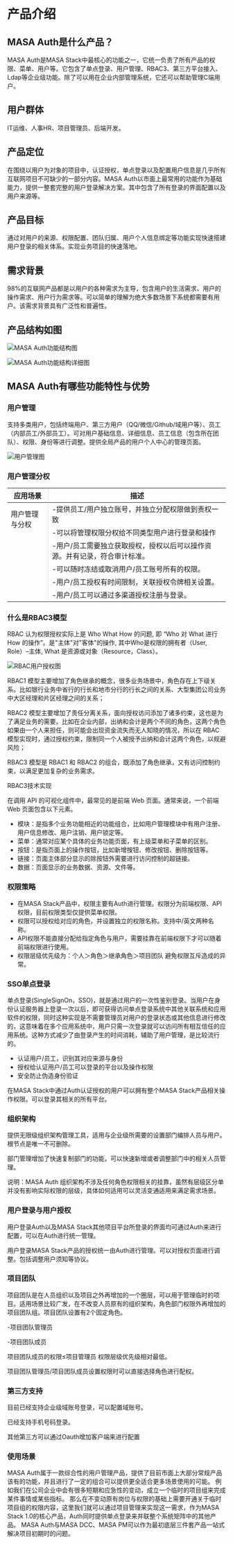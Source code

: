 # 产品介绍

## MASA Auth是什么产品？

MASA Auth是MASA Stack中最核心的功能之一，它统一负责了所有产品的权限、菜单、用户等。它包含了单点登录、用户管理、RBAC3、第三方平台接入、Ldap等企业级功能。除了可以用在企业内部管理系统，它还可以帮助管理C端用户。

## 用户群体

IT运维、人事HR、项目管理员、后端开发。

## 产品定位

在围绕以用户为对象的项目中，认证授权，单点登录以及配置用户信息是几乎所有互联网项目不可缺少的一部分内容。MASA Auth以市面上最常用的功能作为基础能力，提供一整套完整的用户登录解决方案。其中包含了所有登录的界面配置以及用户来源等。

## 产品目标

通过对用户的来源、权限配置、团队归属、用户个人信息绑定等功能实现快速搭建用户登录的相关体系。实现业务项目的快速落地。

## 需求背景

98%的互联网产品都是以用户的各种需求为主导，包含用户的生活需求、用户的操作需求、用户行为需求等。可以简单的理解为绝大多数场景下系统都需要有用户。该需求背景具有广泛性和普遍性。

## 产品结构如图

![MASA Auth功能结构图](https://cdn.masastack.com/stack/doc/auth/introduce/functional-structure.svg)

![MASA Auth功能结构详细图](https://cdn.masastack.com/stack/doc/auth/introduce/functional-structure-detail.svg)

## MASA Auth有哪些功能特性与优势

### 用户管理

支持多类用户，包括终端用户、第三方用户（QQ/微信/Github/域用户等）、员工（内部员工/外部员工）。可对用户基础信息、详细信息、员工信息（包含所在团队）、权限、身份等进行调整。提供全局产品的用户个人中心的管理页面。 

![用户管理图](https://cdn.masastack.com/stack/doc/auth/introduce/user-functional.svg)

### 用户管理分权

<div class="m-sheet m-sheet--outlined rounded theme--light mb-2">
    <div class="m-data-table m-data-table--fixed-height theme--light">
        <div class="m-data-table__wrapper">
            <table>
                <thead>
                    <tr>
 	                    <th style="border-right: thin solid rgba(0,0,0,.12);">应用场景</th>
 	                    <th>描述</th>
                    </tr>
                </thead>
                <tbody>
                    <tr>
 	                    <td rowspan="6" style="border-right: thin solid rgba(0,0,0,.12); vertical-align: text-top; padding-top: 13px;">用户管理与分权</td>
 	                    <td>-提供员工/用户独立账号，并独立分配权限做到责权一致</td>
                    </tr>
                    <tr>
 	                    <td>-可以将管理权限分权给不同类型用户进行登录和操作</td>
                    </tr>
                    <tr>
 	                    <td>-用户/员工需要独立获取授权，授权以后可以操作资源。并有记录，符合审计标准。</td>
                    </tr>
                    <tr>
 	                    <td>-可以随时冻结或取消用户/员工账号所有的权限。</td>
                    </tr>
                    <tr>
 	                    <td>-用户/员工授权有时间限制，关联授权令牌相关设置。</td>
                    </tr>
                    <tr>
 	                    <td>-用户/员工可以通过多渠道授权注册与登录。</td>
                    </tr>
                </tbody>
            </table>
        </div>
    </div>
</div>

### 什么是RBAC3模型

RBAC 认为权限授权实际上是 Who What How 的问题, 即 “Who 对 What 进行 How 的操作”。是"主体"对"客体"的操作, 其中Who是权限的拥有者（User, Role）–主体, What 是资源或对象（Resource，Class）。

![RBAC用户授权图](https://cdn.masastack.com/stack/doc/auth/introduce/rbac-user-auth.png)

RBAC1 模型主要增加了角色继承的概念，很多业务场景中，角色存在上下级关系。比如银行业务中省行的行长和地市分行的行长之间的关系、大型集团公司业务中大区经理和片区经理之间的关系；

RBAC2 模型主要增加了责任分离关系，面向授权访问添加了诸多约束，这也是为了满足业务的需要。比如在企业内部，出纳和会计是两个不同的角色，这两个角色如果由一个人来担任，则可能会出现资金流失而无人知晓的情况，所以在 RBAC 模型实现时，通过授权约束，限制同一个人被授予出纳和会计这两个角色，以规避风险；

RBAC3 模型是 RBAC1 和 RBAC2 的组合，既添加了角色继承，又有访问控制约束，以满足更加复杂的业务需求。

RBAC3技术实现

在调用 API 的可视化组件中，最常见的是前端 Web 页面。通常来说，一个前端 Web 页面包含以下元素。

* 模块：是指多个业务功能相近的功能组合，比如用户管理模块中有用户注册、用户信息修改、用户注销、用户锁定等。
* 菜单：通常对应某个具体的业务功能页面，有上级菜单和子菜单的区别。
* 按钮：是指页面上的操作按钮，比如新增按钮、修改按钮、删除按钮等。
* 链接：页面主体部分显示的除按钮外需要进行访问控制的超链接。
* 数据：页面显示的业务数据、资源、文件等。

### 权限策略

* 在MASA Stack产品中，权限主要有Auth进行管理。权限分为前端权限、API权限，目前权限类型仅提供菜单权限。
* 权限可以授权给对应的角色，并设置独立的权限名称。支持中/英文两种名称。
* API权限不能直接分配给指定角色与用户，需要挂靠在前端权限下才可以随着前端权限进行使用。
* 权限层级优先级为：个人＞角色＞继承角色＞项目团队 避免权限互斥造成的异常。

### SSO单点登录

单点登录(SingleSignOn，SSO)，就是通过用户的一次性鉴别登录。当用户在身份认证服务器上登录一次以后，即可获得访问单点登录系统中其他关联系统和应用软件的权限，同时这种实现是不需要管理员对用户的登录状态或其他信息进行修改的，这意味着在多个应用系统中，用户只需一次登录就可以访问所有相互信任的应用系统。这种方式减少了由登录产生的时间消耗，辅助了用户管理，是比较流行的。	

* 认证用户/员工，识别其对应来源与身份
* 授权给认证用户/员工可以登录的平台以及操作权限
* 安全防止伪造身份验证

在MASA Stack中通过Auth认证授权的用户可以拥有整个MASA Stack产品相关操作权限。可以登录其相关的所有平台。

### 组织架构

提供无限级组织架构管理工具，适用与企业级所需要的设置部门编排人员与用户。根节点是唯一不可删除。

部门管理增加了快速复制部门的功能，可以快速新增或者调整部门中的相关人员管理。

说明：MASA Auth 组织架构不涉及任何角色权限相关的挂靠，虽然有层级区分单并没有影响实际权限的层级，具体如何适用可以灵活变通适用来满足需求场景。

### 用户登录与用户授权

用户登录Auth以及MASA Stack其他项目平台所登录的界面均可通过Auth来进行配置，可以在Auth进行统一管理。

用户登录MASA Stack产品的授权统一由Auth进行管理。可以对授权页面进行调整。包括调整用户须知等协议。

### 项目团队

项目团队是在人员组织以及项目之外再增加的一个圈层，可以用于管理临时的项目。适用场景比较广发，在不改变人员原有的组织架构，角色部门权限外再增加的项目团队组。项目团队设置有2个固定角色。

-项目团队管理员

-项目团队成员

项目团队成员的权限≤项目管理员 权限层级优先级相对最低。

项目团队管理员/项目团队成员设置权限时可以直接选择角色进行配权。

### 第三方支持

目前已经支持企业级域账号登录，可以配置域账号。

已经支持手机号码登录。

其他第三方可以通过Oauth增加客户端来进行配置

### 使用场景

MASA Auth属于一款综合性的用户管理产品，提供了目前市面上大部分常规产品该有的功能，并且进行了一定的组合可以提供更全适合更多场景使用的可能。 例如我们在公司企业中会有很多短期和应急性的变动，成立一个临时的项目组来完成某件事情或某些指标。 那么在不变动原有岗位与权限的基础上需要开通关于临时项目组的权限内容，这里我们就可以通过项目管理来实现这一需求，作为MASA Stack 1.0的核心产品，Auth同时提供单点登录来并联整个系统矩阵中的其他产品。 MASA Auth与MASA DCC、MASA PM可以作为最初底层三件套产品一站式解决项目初期时的问题。
